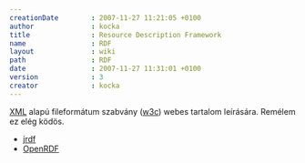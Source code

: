 ```yaml
---
creationDate        : 2007-11-27 11:21:05 +0100 
author              : kocka 
title               : Resource Description Framework 
name                : RDF 
layout              : wiki 
path                : RDF 
date                : 2007-11-27 11:31:01 +0100 
version             : 3 
creator             : kocka 
---
```

[XML](XML.html) alapú fileformátum szabvány ([w3c](w3c.html)) webes tartalom leírására. Remélem ez elég ködös.

*   [jrdf](Missing.html)
*   [OpenRDF](Missing.html)


